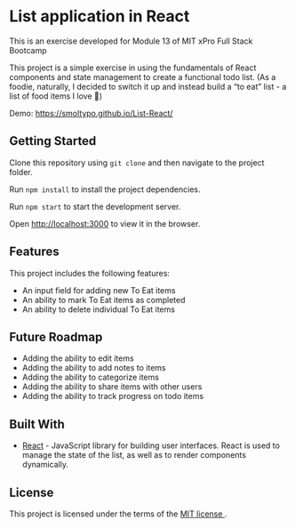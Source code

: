 # List application in React

This is an exercise developed for Module 13 of MIT xPro Full Stack Bootcamp

This project is a simple exercise in using the fundamentals of React components and state management to create a functional todo list. (As a foodie, naturally, I decided to switch it up and instead build a “to eat” list - a list of food items I love 🥑)

Demo: https://smoltypo.github.io/List-React/

## Getting Started

Clone this repository using `git clone` and then navigate to the project folder.

Run `npm install` to install the project dependencies.

Run `npm start` to start the development server.

Open [http://localhost:3000](http://localhost:3000) to view it in the browser.


## Features

This project includes the following features:

* An input field for adding new To Eat items
* An ability to mark To Eat items as completed
* An ability to delete individual To Eat items

## Future Roadmap

* Adding the ability to edit items
* Adding the ability to add notes to items
* Adding the ability to categorize items
* Adding the ability to share items with other users
* Adding the ability to track progress on todo items

## Built With

* [React](https://reactjs.org/) - JavaScript library for building user interfaces. React is used to manage the state of the list, as well as to render components dynamically. 

## License

This project is licensed under the terms of the <a href="https://github.com/smolTypo/List-React/blob/main/LICENSE"> MIT license </a>.
